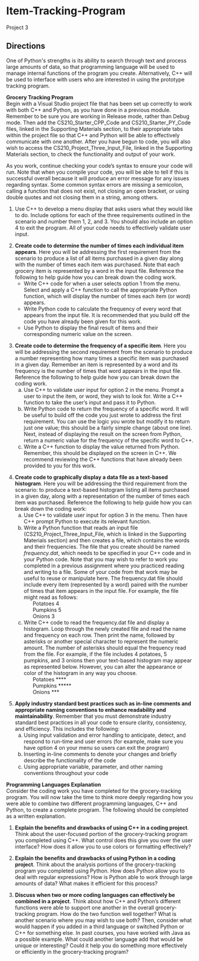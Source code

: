# Item-Tracking-Program
Project 3



<h2>Directions</h2>
<p>One of Python's strengths is its ability to search through text and process large amounts of data, so that programming language will be used to manage internal functions of the program you create. Alternatively, C++ will be used to interface with users who are interested in using the prototype tracking program.</p>
<p><strong>Grocery Tracking Program </strong><br />Begin with a Visual Studio project file that has been set up correctly to work with both C++ and Python, as you have done in a previous module. Remember to be sure you are working in Release mode, rather than Debug mode. Then add the CS210_Starter_CPP_Code and CS210_Starter_PY_Code files, linked in the Supporting Materials section, to their appropriate tabs within the project file so that C++ and Python will be able to effectively communicate with one another. After you have begun to code, you will also wish to access the CS210_Project_Three_Input_File, linked in the Supporting Materials section, to check the functionality and output of your work.</p>
<p>As you work, continue checking your code&rsquo;s syntax to ensure your code will run. Note that when you compile your code, you will be able to tell if this is successful overall because it will produce an error message for any issues regarding syntax. Some common syntax errors are missing a semicolon, calling a function that does not exist, not closing an open bracket, or using double quotes and not closing them in a string, among others.</p>
<ol>
<li>Use C++ to develop a menu display that asks users what they would like to do. Include options for each of the three requirements outlined in the scenario and number them 1, 2, and 3. You should also include an option 4 to exit the program. All of your code needs to effectively validate user input.</li>
</ol>
<ol start="2">
<li><strong>Create code to determine the number of times each individual item appears</strong>. Here you will be addressing the first requirement from the scenario to produce a list of all items purchased in a given day along with the number of times each item was purchased. Note that each grocery item is represented by a word in the input file. Reference the following to help guide how you can break down the coding work.
<ul>
<li>Write C++ code for when a user selects option 1 from the menu. Select and apply a C++ function to call the appropriate Python function, which will display the number of times each item (or word) appears.</li>
<li>Write Python code to calculate the frequency of every word that appears from the input file. It is recommended that you build off the code you have already been given for this work.</li>
<li>Use Python to display the final result of items and their corresponding numeric value on the screen.</li>
</ul>
</li>
</ol>
<ol start="3">
<li><strong>Create code to determine the frequency of a specific item</strong>. Here you will be addressing the second requirement from the scenario to produce a number representing how many times a specific item was purchased in a given day. Remember an item is represented by a word and its frequency is the number of times that word appears in the input file. Reference the following to help guide how you can break down the coding work.
<ol type="a">
<li>Use C++ to validate user input for option 2 in the menu. Prompt a user to input the item, or word, they wish to look for. Write a C++ function to take the user&rsquo;s input and pass it to Python.</li>
<li>Write Python code to return the frequency of a specific word. It will be useful to build off the code you just wrote to address the first requirement. You can use the logic you wrote but modify it to return just one value; this should be a fairly simple change (about one line). Next, instead of displaying the result on the screen from Python, return a numeric value for the frequency of the specific word to C++.</li>
<li>Write a C++ function to display the value returned from Python. Remember, this should be displayed on the screen in C++. We recommend reviewing the C++ functions that have already been provided to you for this work.</li>
</ol>
</li>
</ol>
<ol start="4">
<li><strong>Create code to graphically display a data file as a text-based histogram</strong>. Here you will be addressing the third requirement from the scenario: to produce a text-based histogram listing all items purchased in a given day, along with a representation of the number of times each item was purchased. Reference the following to help guide how you can break down the coding work:
<ol type="a">
<li>Use C++ to validate user input for option 3 in the menu. Then have C++ prompt Python to execute its relevant function.</li>
<li>Write a Python function that reads an input file (CS210_Project_Three_Input_File, which is linked in the Supporting Materials section) and then creates a file, which contains the words and their frequencies. The file that you create should be named <em>frequency.dat</em>, which needs to be specified in your C++ code and in your Python code. Note that you may wish to refer to work you completed in a previous assignment where you practiced reading and writing to a file. Some of your code from that work may be useful to reuse or manipulate here. The frequency.dat file should include every item (represented by a word) paired with the number of times that item appears in the input file. For example, the file might read as follows:
<ul style="list-style: none;">
<li>Potatoes 4</li>
<li>Pumpkins 5</li>
<li>Onions 3</li>
</ul>
</li>
<li>Write C++ code to read the frequency.dat file and display a histogram. Loop through the newly created file and read the name and frequency on each row. Then print the name, followed by asterisks or another special character to represent the numeric amount. The number of asterisks should equal the frequency read from the file. For example, if the file includes 4 potatoes, 5 pumpkins, and 3 onions then your text-based histogram may appear as represented below. However, you can alter the appearance or color of the histogram in any way you choose.
<ul style="list-style: none;">
<li>Potatoes ****</li>
<li>Pumpkins *****</li>
<li>Onions ***</li>
</ul>
</li>
</ol>
</li>
</ol>
<ol start="5">
<li><strong>Apply industry standard best practices such as in-line comments and appropriate naming conventions to enhance readability and maintainability</strong>. Remember that you must demonstrate industry standard best practices in all your code to ensure clarity, consistency, and efficiency. This includes the following:
<ol type="a">
<li>Using input validation and error handling to anticipate, detect, and respond to run-time and user errors (for example, make sure you have option 4 on your menu so users can exit the program)</li>
<li>Inserting in-line comments to denote your changes and briefly describe the functionality of the code</li>
<li>Using appropriate variable, parameter, and other naming conventions throughout your code</li>
</ol>
</li>
</ol>
<p><strong>Programming Languages Explanation</strong><br />Consider the coding work you have completed for the grocery-tracking program. You will now take the time to think more deeply regarding how you were able to combine two different programming languages, C++ and Python, to create a complete program. The following should be completed as a written explanation.</p>
<ol>
<li><strong>Explain the benefits and drawbacks of using C++ in a coding project</strong>. Think about the user-focused portion of the grocery-tracking program you completed using C++. What control does this give you over the user interface? How does it allow you to use colors or formatting effectively?</li>
</ol>
<ol start="2">
<li><strong>Explain the benefits and drawbacks of using Python in a coding project</strong>. Think about the analysis portions of the grocery-tracking program you completed using Python. How does Python allow you to deal with regular expressions? How is Python able to work through large amounts of data? What makes it efficient for this process?</li>
</ol>
<ol start="3">
<li><strong>Discuss when two or more coding languages can effectively be combined in a project</strong>. Think about how C++ and Python&rsquo;s different functions were able to support one another in the overall grocery-tracking program. How do the two function well together? What is another scenario where you may wish to use both? Then, consider what would happen if you added in a third language or switched Python or C++ for something else. In past courses, you have worked with Java as a possible example. What could another language add that would be unique or interesting? Could it help you do something more effectively or efficiently in the grocery-tracking program?</li>
</ol>
